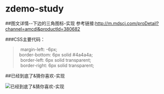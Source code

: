# zdemo-study

##图文详情--下边的三角图标-实现
参考链接:http://m.mdscj.com/proDetail?channel=amcdl&productId=380682


###CSS主要代码：
 >  margin-left: -6px;  
 >  border-bottom: 6px solid #4a4a4a;  
 >  border-left: 6px solid transparent;  
 >  border-right: 6px solid transparent;
    

##已经到底了&猜你喜欢-实现

![已经到底了&猜你喜欢-实现](https://raw.githubusercontent.com/xiangruding123/zdemo-study/master/img/cs.png)




